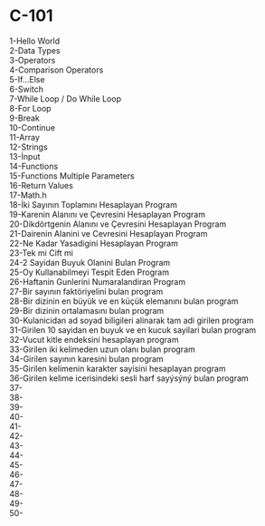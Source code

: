 # C-101
1-Hello World  
2-Data Types  
3-Operators  
4-Comparison Operators  
5-If...Else  
6-Switch  
7-While Loop / Do While Loop  
8-For Loop  
9-Break  
10-Continue  
11-Array  
12-Strings  
13-İnput  
14-Functions  
15-Functions Multiple Parameters  
16-Return Values  
17-Math.h  
18-İki Sayının Toplamını Hesaplayan Program  
19-Karenin Alanını ve Çevresini Hesaplayan Program  
20-Dikdörtgenin Alanını ve Çevresini Hesaplayan Program    
21-Dairenin Alanini ve Cevresini Hesaplayan Program  
22-Ne Kadar Yasadigini Hesaplayan Program  
23-Tek mi Cift mi  
24-2 Sayidan Buyuk Olanini Bulan Program   
25-Oy Kullanabilmeyi Tespit Eden Program  
26-Haftanin Gunlerini Numaralandiran Program     
27-Bir sayının faktöriyelini bulan program  
28-Bir dizinin en büyük ve en küçük elemanını bulan program  
29-Bir dizinin ortalamasını bulan program  
30-Kulanicidan ad soyad biligileri alinarak tam adi girilen program  
31-Girilen 10 sayidan en buyuk ve en kucuk sayilari bulan program  
32-Vucut kitle endeksini hesaplayan program  
33-Girilen iki kelimeden uzun olanı bulan program  
34-Girilen sayının karesini bulan program  
35-Girilen kelimenin karakter sayisini hesaplayan program  
36-Girilen kelime icerisindeki sesli harf sayýsýný bulan program  
37-  
38-  
39-  
40-  
41-  
42-  
43-  
44-  
45-  
46-  
47-  
48-  
49-  
50-  




